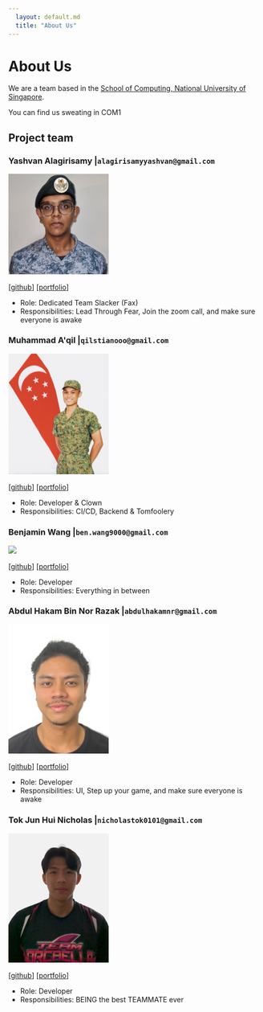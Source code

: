 ```yaml
---
  layout: default.md
  title: "About Us"
---
```


# About Us

We are a team based in the [School of Computing, National University of Singapore](http://www.comp.nus.edu.sg).

You can find us sweating in COM1

## Project team

### Yashvan Alagirisamy |`alagirisamyyashvan@gmail.com`

<img src="images/yashvangh.png" width="200px">

[[github](https://github.com/YashvanGH)]
[[portfolio](team/yashvangh.md)]

* Role: Dedicated Team Slacker (Fax)
* Responsibilities: Lead Through Fear, Join the zoom call, and make sure everyone is awake

### Muhammad A'qil |`qilstianooo@gmail.com`

<img src="images/qilstiano.png" width="200px">

[[github](http://github.com/qilstiano)] [[portfolio](team/qilstiano.md)]

* Role: Developer & Clown 
* Responsibilities: CI/CD, Backend & Tomfoolery

### Benjamin Wang |`ben.wang9000@gmail.com`

<img src="images/benjam11n.png" width="200px">

[[github](https://github.com/Benjam11n)]
[[portfolio](team/benjam11n.md)]

* Role: Developer
* Responsibilities: Everything in between

### Abdul Hakam Bin Nor Razak |`abdulhakamnr@gmail.com`

<img src="images/adoubleb.png" width="200px">

[[github](http://github.com/adobleb)]
[[portfolio](team/adoubleb.md)]


* Role: Developer
* Responsibilities: UI, Step up your game, and make sure everyone is awake

### Tok Jun Hui Nicholas |`nicholastok0101@gmail.com`

<img src="images/nictjh.png" width="200px">

[[github](http://github.com/nictjh)]
[[portfolio](team/nictok.md)]

* Role: Developer
* Responsibilities: BEING the best TEAMMATE ever


